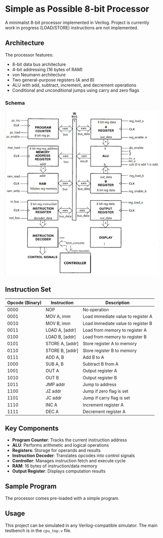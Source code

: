 # Simple as Possible 8-bit Processor

A minimalist 8-bit processor implemented in Verilog. 
Project is currently work in progress (LOAD/STORE) instructions are not implemented.

## Architecture

The processor features:
- 8-bit data bus architecture
- 4-bit addressing (16 bytes of RAM)
- von Neumann architecture
- Two general-purpose registers (A and B)
- ALU with add, subtract, increment, and decrement operations
- Conditional and unconditional jumps using carry and zero flags

### Schema
  ![schema](schema.png)


## Instruction Set

| Opcode (Binary) | Instruction | Description |
|-----------------|-------------|-------------|
| 0000 | NOP | No operation |
| 0001 | MOV A, imm | Load immediate value to register A |
| 0010 | MOV B, imm | Load immediate value to register B |
| 0011 | LOAD A, [addr] | Load from memory to register A |
| 0100 | LOAD B, [addr] | Load from memory to register B |
| 0101 | STORE A, [addr] | Store register A to memory |
| 0110 | STORE B, [addr] | Store register B to memory |
| 0111 | ADD A, B | Add B to A |
| 1000 | SUB A, B | Subtract B from A |
| 1001 | OUT A | Output register A |
| 1010 | OUT B | Output register B |
| 1011 | JMP addr | Jump to address |
| 1100 | JZ addr | Jump if zero flag is set |
| 1101 | JC addr | Jump if carry flag is set |
| 1110 | INC A | Increment register A |
| 1111 | DEC A | Decrement register A |

## Key Components

- **Program Counter**: Tracks the current instruction address
- **ALU**: Performs arithmetic and logical operations
- **Registers**: Storage for operands and results
- **Instruction Decoder**: Translates opcodes into control signals
- **Controller**: Manages instruction fetch and execute cycle
- **RAM**: 16 bytes of instruction/data memory
- **Output Register**: Displays computation results

## Sample Program

The processor comes pre-loaded with a simple program.

## Usage

This project can be simulated in any Verilog-compatible simulator. The main testbench is in the `cpu_top.v` file.
